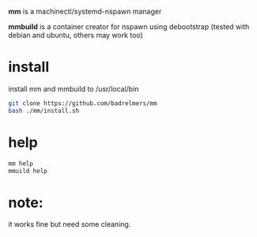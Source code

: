 **mm** is a machinectl/systemd-nspawn manager

**mmbuild** is a container creator for nspawn using debootstrap (tested with debian and ubuntu, others may work too)

# install
install mm and mmbuild to /usr/local/bin
```bash
git clone https://github.com/badrelmers/mm
bash ./mm/install.sh
```

# help
```bash
mm help
mmuild help
```

# note:
it works fine but need some cleaning.
